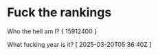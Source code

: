 # Fuck the rankings

Who the hell am I?
{ 15912400 }

What fucking year is it?
[ 2025-03-20T05:36:40Z ]
